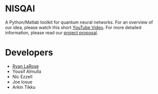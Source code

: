 # NISQAI

A Python/Matlab toolkit for quantum neural networks. For an overview of our idea, please watch this short [YouTube Video](https://www.youtube.com/watch?v=_dOJ7Bhibec&t=1s). For more detailed information, please read our [project proposal](proposal/nisqai.pdf).

# Developers

* [Ryan LaRose](https://www.ryanlarose.com/)
* Yousif Almulla
* Nic Ezzell 
* Joe Iosue
* Arkin Tikku
